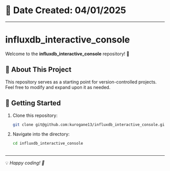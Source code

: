 # 📅 Date Created: 04/01/2025

---

# influxdb_interactive_console

Welcome to the **influxdb_interactive_console** repository! 🎉

## 📌 About This Project
This repository serves as a starting point for version-controlled projects.
Feel free to modify and expand upon it as needed.

## 🚀 Getting Started

1. Clone this repository:
   ```bash
   git clone git@github.com:kurogane13/influxdb_interactive_console.git
   ```
2. Navigate into the directory:
   ```bash
   cd influxdb_interactive_console
   ```

##
---
💡 *Happy coding! 🚀*
